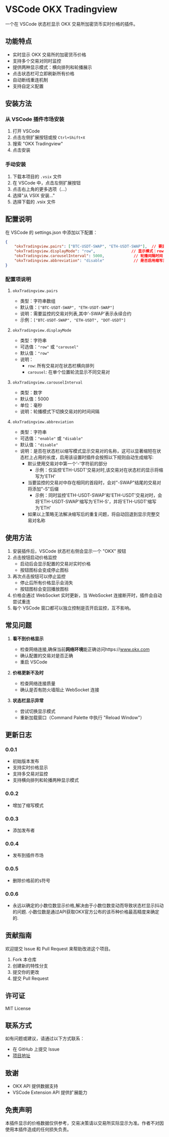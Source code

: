 # VSCode OKX Tradingview

一个在 VSCode 状态栏显示 OKX 交易所加密货币实时价格的插件。

## 功能特点

- 实时显示 OKX 交易所的加密货币价格
- 支持多个交易对同时监控
- 提供两种显示模式：横向排列和轮播展示
- 点击状态栏可立即刷新所有价格
- 自动断线重连机制
- 支持自定义配置

## 安装方法

### 从 VSCode 插件市场安装
1. 打开 VSCode
2. 点击左侧扩展按钮或按 `Ctrl+Shift+X`
3. 搜索 "OKX Tradingview"
4. 点击安装

### 手动安装
1. 下载本项目的 `.vsix` 文件
2. 在 VSCode 中，点击左侧扩展按钮
3. 点击右上角的更多选项（...）
4. 选择"从 VSIX 安装..."
5. 选择下载的 .vsix 文件

## 配置说明

在 VSCode 的 settings.json 中添加以下配置：

```json
{
    "okxTradingview.pairs": ["BTC-USDT-SWAP", "ETH-USDT-SWAP"],  // 要监控的交易对
    "okxTradingview.displayMode": "row",                // 显示模式：row（横向排列）或 carousel（轮播）
    "okxTradingview.carouselInterval": 5000,             // 轮播间隔时间（毫秒）
    "okxTradingview.abbreviation": "disable"             // 是否启用缩写显示
}
```

### 配置项说明

1. `okxTradingview.pairs`
   - 类型：字符串数组
   - 默认值：`["BTC-USDT-SWAP", "ETH-USDT-SWAP"]`
   - 说明：需要监控的交易对列表,其中'-SWAP'表示永续合约
   - 示例：`["BTC-USDT-SWAP", "ETH-USDT", "DOT-USDT"]`

2. `okxTradingview.displayMode`
   - 类型：字符串
   - 可选值：`"row"` 或 `"carousel"`
   - 默认值：`"row"`
   - 说明：
     - `row`: 所有交易对在状态栏横向排列
     - `carousel`: 在单个位置轮流显示不同交易对

3. `okxTradingview.carouselInterval`
   - 类型：数字
   - 默认值：5000
   - 单位：毫秒
   - 说明：轮播模式下切换交易对的时间间隔

4. `okxTradingview.abbreviation`
   - 类型：字符串
   - 可选值：`"enable"` 或 `"disable"`
   - 默认值：`"disable"`
   - 说明：是否在状态栏以缩写模式显示交易对的名称，这可以显著缩短在状态栏上占用的长度，启用该设置时插件会按照以下规则自动生成缩写:
     - 默认使用交易对中第一个'-'字符前的部分
       - 示例：仅监控'ETH-USDT'交易对时,该交易对在状态栏的显示将缩写为'ETH'
     - 当要监控的交易对中存在相同的首段时，会对"-SWAP"结尾的交易对将添加"-S"后缀
       - 示例：同时监控'ETH-USDT-SWAP'和'ETH-USDT'交易对时，会将'ETH-USDT-SWAP'缩写为'ETH-S'，并将'ETH-USDT'缩写为'ETH'
     - 如果以上策略无法解决缩写后的重复问题，将自动回退到显示完整交易对名称

## 使用方法

1. 安装插件后，VSCode 状态栏右侧会显示一个 "OKX" 按钮
2. 点击按钮启动价格监控
   - 启动后会显示配置的交易对实时价格
   - 按钮图标会变成停止图标
3. 再次点击按钮可以停止监控
   - 停止后所有价格显示会消失
   - 按钮图标会变回播放图标
4. 价格会通过 WebSocket 实时更新，当 WebSocket 连接断开时，插件会自动尝试重连
5. 每个 VSCode 窗口都可以独立控制是否开启监控，互不影响。

## 常见问题

1. **看不到价格显示**
   - 检查网络连接,确保当前**网络环境**能正确访问https://www.okx.com
   - 确认配置的交易对是否正确
   - 重启 VSCode

2. **价格更新不及时**
   - 检查网络连接质量
   - 确认是否有防火墙阻止 WebSocket 连接

3. **状态栏显示异常**
   - 尝试切换显示模式
   - 重新加载窗口（Command Palette 中执行 "Reload Window"）

## 更新日志

### 0.0.1
- 初始版本发布
- 支持实时价格显示
- 支持多交易对监控
- 支持横向排列和轮播两种显示模式

### 0.0.2
- 增加了缩写模式

### 0.0.3
- 添加发布者

### 0.0.4
- 发布到插件市场
  
### 0.0.5
- 删除价格前的`$`符号

### 0.0.6
- 永远以确定的小数位数显示价格,解决由于小数位数变动而导致状态栏显示抖动的问题. 小数位数是通过API获取OKX官方公布的该币种价格最高精度来确定的.

## 贡献指南

欢迎提交 Issue 和 Pull Request 来帮助改进这个项目。

1. Fork 本仓库
2. 创建新的特性分支
3. 提交你的更改
4. 提交 Pull Request

## 许可证

MIT License

## 联系方式

如有问题或建议，请通过以下方式联系：
- 在 GitHub 上提交 Issue
- [项目地址](https://github.com/ocean2811/vscode-okx-tradingview)

## 致谢

- OKX API 提供数据支持
- VSCode Extension API 提供扩展能力

## 免责声明

本插件显示的价格数据仅供参考，交易决策请以交易所实际显示为准。作者不对因使用本插件造成的任何损失负责。